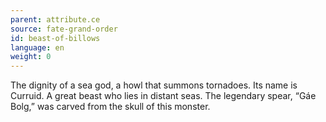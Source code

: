 ```yaml
---
parent: attribute.ce
source: fate-grand-order
id: beast-of-billows
language: en
weight: 0
---
```


The dignity of a sea god, a howl that summons tornadoes.
Its name is Curruid.
A great beast who lies in distant seas.
The legendary spear, “Gáe Bolg,” was carved from the skull of this monster.
